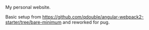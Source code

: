 My personal website.

Basic setup from https://github.com/qdouble/angular-webpack2-starter/tree/bare-minimum and reworked for pug.
